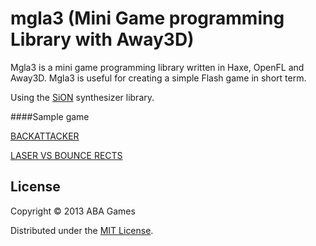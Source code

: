 mgla3 (Mini Game programming Library with Away3D)
======================
Mgla3 is a mini game programming library written in Haxe, OpenFL and Away3D. Mgla3 is useful for creating a simple Flash game in short term.

Using the [SiON](https://github.com/keim/SiON "SiON") synthesizer library.

####Sample game

[BACKATTACKER](http://abagames.sakura.ne.jp/flash/ba/)

[LASER VS BOUNCE RECTS](http://abagames.sakura.ne.jp/flash/lvbr/)

License
----------
Copyright &copy; 2013 ABA Games

Distributed under the [MIT License][MIT].

[MIT]: http://www.opensource.org/licenses/mit-license.php
